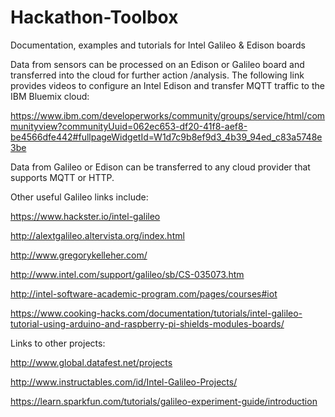 # Hackathon-Toolbox
Documentation, examples and tutorials for Intel Galileo & Edison boards

Data from sensors can be processed on an Edison or Galileo board and transferred into the cloud for further action /analysis. The following link provides videos to configure an Intel Edison and transfer MQTT traffic to the IBM Bluemix cloud:

https://www.ibm.com/developerworks/community/groups/service/html/communityview?communityUuid=062ec653-df20-41f8-aef8-be4566dfe442#fullpageWidgetId=W1d7c9b8ef9d3_4b39_94ed_c83a5748e3be 

Data from Galileo or Edison can be transferred to any cloud provider that supports MQTT or HTTP. 

Other useful Galileo links include:

https://www.hackster.io/intel-galileo

http://alextgalileo.altervista.org/index.html 

http://www.gregorykelleher.com/

http://www.intel.com/support/galileo/sb/CS-035073.htm 

http://intel-software-academic-program.com/pages/courses#iot

https://www.cooking-hacks.com/documentation/tutorials/intel-galileo-tutorial-using-arduino-and-raspberry-pi-shields-modules-boards/ 

Links to other projects: 

http://www.global.datafest.net/projects 

http://www.instructables.com/id/Intel-Galileo-Projects/ 

https://learn.sparkfun.com/tutorials/galileo-experiment-guide/introduction




